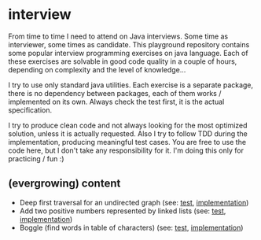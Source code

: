 # interview
From time to time I need to attend on Java interviews. Some time as interviewer, some times as candidate. This playground repository contains some popular interview programming exercises on java language. Each of these exercises are solvable in good code quality in a couple of hours, depending on complexity and the level of knowledge... 

I try to use only standard java utilities. Each exercise is a separate package, there is no dependency between packages, each of them works / implemented on its own. Always check the test first, it is the actual specification.

I try to produce clean code and not always looking for the most optimized solution, unless it is actually requested. Also I try to follow TDD during the implementation, producing meaningful test cases. You are free to use the code here, but I don't take any responsibility for it. I'm doing this only for practicing / fun :)


## (evergrowing) content
* Deep first traversal for an undirected graph (see: [test](https://github.com/symat/interview/tree/master/src/main/java/com/symat/interview/deep_first), [implementation](https://github.com/symat/interview/tree/master/src/test/java/com/symat/interview/deep_first))
* Add two positive numbers represented by linked lists (see: [test](https://github.com/symat/interview/tree/master/src/main/java/com/symat/interview/add_numbers_linked_list), [implementation](https://github.com/symat/interview/tree/master/src/test/java/com/symat/interview/add_numbers_linked_list))
* Boggle (find words in table of characters) (see: [test](https://github.com/symat/interview/tree/master/src/main/java/com/symat/interview/boggle), [implementation](https://github.com/symat/interview/tree/master/src/test/java/com/symat/interview/boggle))
